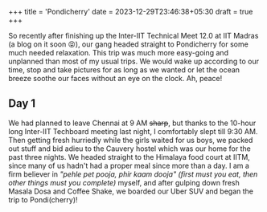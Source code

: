 +++
title = 'Pondicherry'
date = 2023-12-29T23:46:38+05:30
draft = true
+++

So recently after finishing up the Inter-IIT Technical Meet 12.0 at IIT Madras (a blog on it soon 😝), our gang headed straight to Pondicherry for some much needed relaxation. This trip was much more easy-going and unplanned than most of my usual trips. We would wake up according to our time, stop and take pictures for as long as we wanted or let the ocean breeze soothe our faces without an eye on the clock. Ah, peace!

## Day 1

We had planned to leave Chennai at 9 AM ~~sharp~~, but thanks to the 10-hour long Inter-IIT Techboard meeting last night, I comfortably slept till 9:30 AM. Then getting fresh hurriedly while the girls waited for us boys, we packed out stuff and bid adieu to the Cauvery hostel which was our home for the past three nights. We headed straight to the Himalaya food court at IITM, since many of us hadn't had a proper meal since more than a day. I am a firm believer in *"pehle pet pooja, phir kaam dooja" (first must you eat, then other things must you complete)* myself, and after gulping down fresh Masala Dosa and Coffee Shake, we boarded our Uber SUV and began the trip to Pondi(cherry)!

